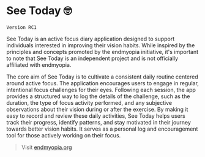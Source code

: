 # See Today 🤓

`Version RC1`

See Today is an active focus diary application designed to support individuals interested in improving their vision habits. While inspired by the principles and concepts promoted by the endmyopia initiative, it's important to note that See Today is an independent project and is not officially affiliated with endmyopia.

The core aim of See Today is to cultivate a consistent daily routine centered around active focus. The application encourages users to engage in regular, intentional focus challenges for their eyes. Following each session, the app provides a structured way to log the details of the challenge, such as the duration, the type of focus activity performed, and any subjective observations about their vision during or after the exercise. By making it easy to record and review these daily activities, See Today helps users track their progress, identify patterns, and stay motivated in their journey towards better vision habits. It serves as a personal log and encouragement tool for those actively working on their focus.

> Visit [endmyopia.org](https://endmyopia.org)
